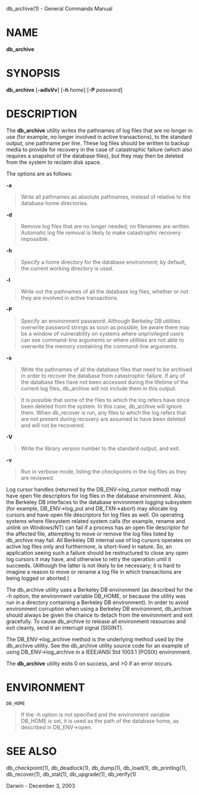 db\_archive(1) - General Commands Manual

# NAME

**db\_archive**

# SYNOPSIS

**db\_archive**
\[**-adlsVv**]
\[**-h**&nbsp;*home*]
\[**-P**&nbsp;*password*]

# DESCRIPTION

The
**db\_archive**
utility writes the pathnames of log files that are no longer in use (for example, no longer involved in active transactions), to the standard output, one pathname per line. These log files should be written to backup media to provide for recovery in the case of catastrophic failure (which also requires a snapshot of the database files), but they may then be deleted from the system to reclaim disk space.

The options are as follows:

**-a**

> Write all pathnames as absolute pathnames, instead of relative to the database home directories.

**-d**

> Remove log files that are no longer needed; no filenames are written. Automatic log file removal is likely to make catastrophic recovery impossible.

**-h**

> Specify a home directory for the database environment; by default, the current working directory is used.

**-l**

> Write out the pathnames of all the database log files, whether or not they are involved in active transactions.

**-P**

> Specify an environment password. Although Berkeley DB utilities overwrite password strings as soon as possible, be aware there may be a window of vulnerability on systems where unprivileged users can see command-line arguments or where utilities are not able to overwrite the memory containing the command-line arguments.

**-s**

> Write the pathnames of all the database files that need to be archived in order to recover the database from catastrophic failure. If any of the database files have not been accessed during the lifetime of the current log files, db\_archive will not include them in this output.

> It is possible that some of the files to which the log refers have since been deleted from the system. In this case, db\_archive will ignore them. When db\_recover is run, any files to which the log refers that are not present during recovery are assumed to have been deleted and will not be recovered.

**-V**

> Write the library version number to the standard output, and exit.

**-v**

> Run in verbose mode, listing the checkpoints in the log files as they are reviewed.

Log cursor handles (returned by the DB\_ENV-&gt;log\_cursor method) may have open file descriptors for log files in the database environment. Also, the Berkeley DB interfaces to the database environment logging subsystem (for example, DB\_ENV-&gt;log\_put and DB\_TXN-&gt;abort) may allocate log cursors and have open file descriptors for log files as well. On operating systems where filesystem related system calls (for example, rename and unlink on Windows/NT) can fail if a process has an open file descriptor for the affected file, attempting to move or remove the log files listed by db\_archive may fail. All Berkeley DB internal use of log cursors operates on active log files only and furthermore, is short-lived in nature. So, an application seeing such a failure should be restructured to close any open log cursors it may have, and otherwise to retry the operation until it succeeds. (Although the latter is not likely to be necessary; it is hard to imagine a reason to move or rename a log file in which transactions are being logged or aborted.)

The db\_archive utility uses a Berkeley DB environment (as described for the -h option, the environment variable DB\_HOME, or because the utility was run in a directory containing a Berkeley DB environment). In order to avoid environment corruption when using a Berkeley DB environment, db\_archive should always be given the chance to detach from the environment and exit gracefully. To cause db\_archive to release all environment resources and exit cleanly, send it an interrupt signal (SIGINT).

The DB\_ENV-&gt;log\_archive method is the underlying method used by the db\_archive utility. See the db\_archive utility source code for an example of using DB\_ENV-&gt;log\_archive in a IEEE/ANSI Std 1003.1 (POSIX) environment.

The
**db\_archive**
utility exits 0 on success, and &gt;0 if an error occurs.

# ENVIRONMENT

`DB_HOME`

> If the -h option is not specified and the environment variable DB\_HOME is set, it is used as the path of the database home, as described in DB\_ENV-&gt;open.

# SEE ALSO

db\_checkpoint(1),
db\_deadlock(1),
db\_dump(1),
db\_load(1),
db\_printlog(1),
db\_recover(1),
db\_stat(1),
db\_upgrade(1),
db\_verify(1)

Darwin - December 3, 2003
